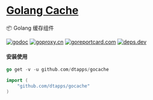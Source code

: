 <h1>
<a href="https://www.dtapp.net/">Golang Cache</a>
</h1>

📦 Golang 缓存组件

[comment]: <> (go)
[![godoc](https://pkg.go.dev/badge/github.com/dtapps/gocache?status.svg)](https://pkg.go.dev/github.com/dtapps/gocache)
[![goproxy.cn](https://goproxy.cn/stats/github.com/dtapps/gocache/badges/download-count.svg)](https://goproxy.cn/stats/github.com/dtapps/gocache)
[![goreportcard.com](https://goreportcard.com/badge/github.com/dtapps/gocache)](https://goreportcard.com/report/github.com/dtapps/gocache)
[![deps.dev](https://img.shields.io/badge/deps-go-red.svg)](https://deps.dev/go/github.com%2Fdtapps%2Fgocache)

#### 安装使用

```go
go get -v -u github.com/dtapps/gocache

import (
    "github.com/dtapps/gocache"
)
```